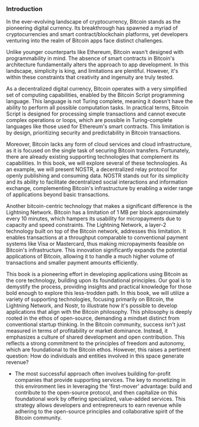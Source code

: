 ### Introduction

In the ever-evolving landscape of cryptocurrency, Bitcoin stands as the pioneering digital currency. Its breakthrough has spawned a myriad of cryptocurrencies and smart contract/blockchain platforms, yet developers venturing into the realm of Bitcoin apps face distinct challenges.

Unlike younger counterparts like Ethereum, Bitcoin wasn't designed with programmability in mind. The absence of smart contracts in Bitcoin's architecture fundamentally alters the approach to app development. In this landscape, simplicity is king, and limitations are plentiful. However, it's within these constraints that creativity and ingenuity are truly tested.

As a decentralized digital currency, Bitcoin operates with a very simplified set of computing capabilities, enabled by the Bitcoin Script programming language. This language is not Turing complete, meaning it doesn't have the ability to perform all possible computation tasks. In practical terms, Bitcoin Script is designed for processing simple transactions and cannot execute complex operations or loops, which are possible in Turing-complete languages like those used for Ethereum's smart contracts. This limitation is by design, prioritizing security and predictability in Bitcoin transactions.

Moreover, Bitcoin lacks any form of cloud services and cloud infrastructure, as it is focused on the single task of securing Bitcoin transfers. Fortunately, there are already existing supporting technologies that complement its capabilities. In this book, we will explore several of these technologies. As an example, we will present NOSTR, a decentralized relay protocol for openly publishing and consuming data. NOSTR stands out for its simplicity and its ability to facilitate decentralized social interactions and information exchange, complementing Bitcoin's infrastructure by enabling a wider range of applications beyond basic transactions.

Another bitcoin-centric technology that makes a significant difference is the Lightning Network. Bitcoin has a limitation of 1 MB per block approximately every 10 minutes, which hampers its usability for micropayments due to capacity and speed constraints. The Lightning Network, a layer-2 technology built on top of the Bitcoin network, addresses this limitation. It enables transactions at a throughput comparable to conventional payment systems like Visa or Mastercard, thus making micropayments feasible on Bitcoin's infrastructure. This innovation significantly expands the potential applications of Bitcoin, allowing it to handle a much higher volume of transactions and smaller payment amounts efficiently.

This book is a pioneering effort in developing applications using Bitcoin as the core technology, building upon its foundational principles. Our goal is to demystify the process, providing insights and practical knowledge for those bold enough to explore this less-trodden path. In this book, we will utilize a variety of supporting technologies, focusing primarily on Bitcoin, the Lightning Network, and Nostr, to illustrate how it's possible to develop applications that align with the Bitcoin philosophy. This philosophy is deeply rooted in the ethos of open-source, demanding a mindset distinct from conventional startup thinking. In the Bitcoin community, success isn't just measured in terms of profitability or market dominance. Instead, it emphasizes a culture of shared development and open contribution. This reflects a strong commitment to the principles of freedom and autonomy, which are foundational to the Bitcoin ethos. However, this raises a pertinent question: How do individuals and entities involved in this space generate revenue?

- The most successful approach often involves building for-profit companies that provide supporting services. The key to monetizing in this environment lies in leveraging the 'first-mover' advantage: build and contribute to the open-source protocol, and then capitalize on this foundational work by offering specialized, value-added services. This strategy allows developers and entrepreneurs to earn revenue while adhering to the open-source principles and collaborative spirit of the Bitcoin community.

